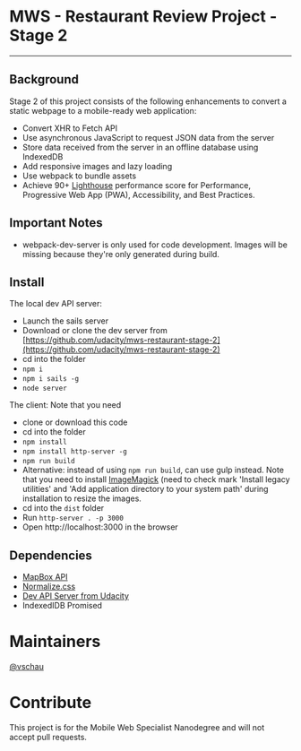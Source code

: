 # MWS - Restaurant Review Project - Stage 2
---

## Background
Stage 2 of this project consists of the following enhancements to convert a static webpage to a mobile-ready web application:
- Convert XHR to Fetch API
- Use asynchronous JavaScript to request JSON data from the server
- Store data received from the server in an offline database using IndexedDB
- Add responsive images and lazy loading
- Use webpack to bundle assets
- Achieve 90+ [Lighthouse](https://developers.google.com/web/tools/lighthouse/) performance score for Performance, Progressive Web App (PWA), Accessibility, and Best Practices.

## Important Notes
- webpack-dev-server is only used for code development.  Images will be missing because they're only generated during build.

## Install
The local dev API server:
- Launch the sails server
- Download or clone the dev server from [https://github.com/udacity/mws-restaurant-stage-2](https://github.com/udacity/mws-restaurant-stage-2)
- cd into the folder
- `npm i`
- `npm i sails -g`
- `node server`

The client: Note that you need 
- clone or download this code
- cd into the folder
- `npm install`
- `npm install http-server -g`
- `npm run build`
- Alternative: instead of using `npm run build`, can use gulp instead.  Note that you need to install [ImageMagick](https://www.imagemagick.org/script/download.php) (need to check mark 'Install legacy utilities' and 'Add application directory to your system path' during installation to resize the images.
- cd into the `dist` folder
- Run `http-server . -p 3000`
- Open http://localhost:3000 in the browser

## Dependencies
- [MapBox API](https://www.mapbox.com/install/)
- [Normalize.css](https://cdnjs.com/libraries/normalize)
- [Dev API Server from Udacity](https://github.com/udacity/mws-restaurant-stage-2)
- IndexedIDB Promised

# Maintainers
[@vschau](https://github.com/vschau)

# Contribute
This project is for the Mobile Web Specialist Nanodegree and will not accept pull requests.